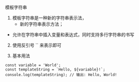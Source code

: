 模板字符串
1. 模板字符串是一种新的字符串表示法，
    - 新的字符串表示方法；
- 允许在字符串中插入变量和表达式，同时支持多行字符串的书写
    

2. 使用反引号 `` 来表示即可

3. 基本用法
```
const variable = 'World';
const templateString = `Hello, ${variable}!`;
console.log(templateString); // 输出: Hello, World!
```